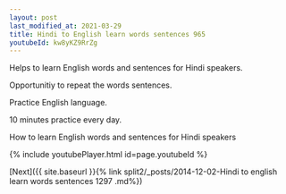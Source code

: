 ```yaml
---
layout: post
last_modified_at: 2021-03-29
title: Hindi to English learn words sentences 965 
youtubeId: kw8yKZ9RrZg
---
```

 
 
Helps to learn English words and sentences for Hindi speakers.

Opportunitiy to repeat the words sentences. 

Practice English language. 
 
10 minutes practice every day. 
 
How to learn English words and sentences for Hindi speakers 
 
{% include youtubePlayer.html id=page.youtubeId %}
 
 
[Next]({{ site.baseurl }}{% link  split2/_posts/2014-12-02-Hindi to english learn words sentences 1297 .md%})
 
